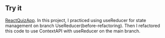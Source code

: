 ## Try it
[ReactQuizApp](https://guileless-pithivier-32e728.netlify.app/
).
In this project, I practiced using useReducer for state management on branch UseReducer(before-refactoring).
Then I refactored this code to use ContextAPI with useReducer on the main branch.




